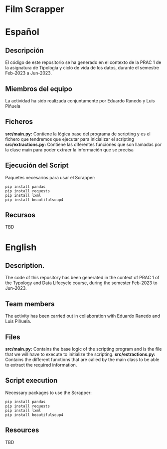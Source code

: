 # Film Scrapper
# Español
## Descripción
El código de este repositorio se ha generado en el contexto de la PRAC 1 de la asignatura de Tipología y ciclo de vida de los datos, durante el semestre Feb-2023 a Jun-2023.

## Miembros del equipo
La actividad ha sido realizada conjuntamente por Eduardo Ranedo y Luis Piñuela

## Ficheros
**src/main.py:** Contiene la lógica base del programa de scripting y es el fichero que tendremos que ejecutar para inicializar el scripting
**src/extractions.py:** Contiene las diferentes funciones que son llamadas por la clase main para poder extraer la información que se precisa

## Ejecución del Script

Paquetes necesarios para usar el Scrapper:

```
pip install pandas
pip install requests
pip install lxml
pip install beautifulsoup4
```

## Recursos
TBD

# English
## Description.
The code of this repository has been generated in the context of PRAC 1 of the Typology and Data Lifecycle course, during the semester Feb-2023 to Jun-2023.

## Team members
The activity has been carried out in collaboration with Eduardo Ranedo and Luis Piñuela.

## Files
**src/main.py:** Contains the base logic of the scripting program and is the file that we will have to execute to initialize the scripting.
**src/extractions.py:** Contains the different functions that are called by the main class to be able to extract the required information.

## Script execution

Necessary packages to use the Scrapper:

```
pip install pandas
pip install requests
pip install lxml
pip install beautifulsoup4
```

## Resources
TBD
